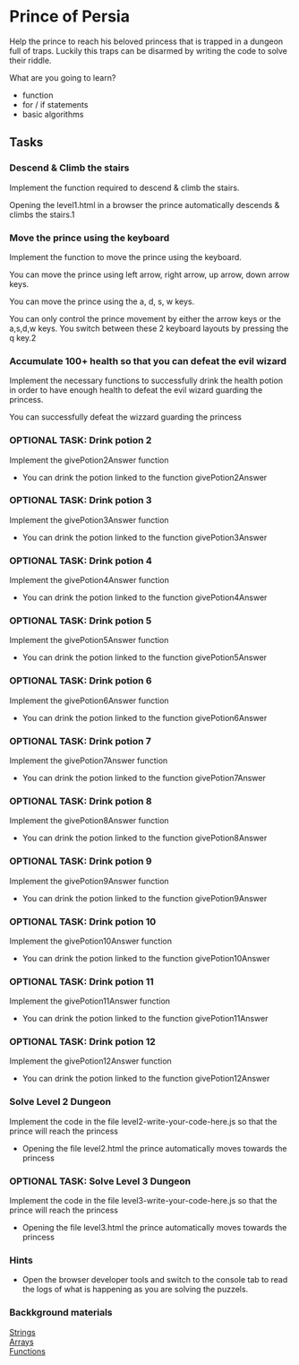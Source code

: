 # Prince of Persia
Help the prince to reach his beloved princess that is trapped in a dungeon full of traps. Luckily this traps can be disarmed by writing the code to solve their riddle.

What are you going to learn?
* function
* for / if statements
* basic algorithms
## Tasks

### Descend & Climb the stairs
Implement the function required to descend & climb the stairs.

Opening the level1.html in a browser the prince automatically descends & climbs the stairs.1

### Move the prince using the keyboard
Implement the function to move the prince using the keyboard.

You can move the prince using left arrow, right arrow, up arrow, down arrow keys.

You can move the prince using the a, d, s, w keys.

You can only control the prince movement by either the arrow keys or the a,s,d,w keys. You switch between these 2 keyboard layouts by pressing the q key.2

### Accumulate 100+ health so that you can defeat the evil wizard
Implement the necessary functions to successfully drink the health potion in order to have enough health to defeat the evil wizard guarding the princess.

You can successfully defeat the wizzard guarding the princess


### OPTIONAL TASK: Drink potion 2
Implement the givePotion2Answer function

* You can drink the potion linked to the function givePotion2Answer

### OPTIONAL TASK: Drink potion 3
Implement the givePotion3Answer function

* You can drink the potion linked to the function givePotion3Answer
### OPTIONAL TASK: Drink potion 4
Implement the givePotion4Answer function

* You can drink the potion linked to the function givePotion4Answer
### OPTIONAL TASK: Drink potion 5
Implement the givePotion5Answer function

* You can drink the potion linked to the function givePotion5Answer
### OPTIONAL TASK: Drink potion 6
Implement the givePotion6Answer function

* You can drink the potion linked to the function givePotion6Answer
### OPTIONAL TASK: Drink potion 7
Implement the givePotion7Answer function

* You can drink the potion linked to the function givePotion7Answer
### OPTIONAL TASK: Drink potion 8
Implement the givePotion8Answer function

* You can drink the potion linked to the function givePotion8Answer
### OPTIONAL TASK: Drink potion 9
Implement the givePotion9Answer function

* You can drink the potion linked to the function givePotion9Answer
### OPTIONAL TASK: Drink potion 10
Implement the givePotion10Answer function

* You can drink the potion linked to the function givePotion10Answer
### OPTIONAL TASK: Drink potion 11
Implement the givePotion11Answer function

* You can drink the potion linked to the function givePotion11Answer
### OPTIONAL TASK: Drink potion 12
Implement the givePotion12Answer function

* You can drink the potion linked to the function givePotion12Answer
### Solve Level 2 Dungeon
Implement the code in the file level2-write-your-code-here.js so that the prince will reach the princess

* Opening the file level2.html the prince automatically moves towards the princess
### OPTIONAL TASK: Solve Level 3 Dungeon
Implement the code in the file level3-write-your-code-here.js so that the prince will reach the princess

* Opening the file level3.html the prince automatically moves towards the princess


### Hints
* Open the browser developer tools and switch to the console tab to read the logs of what is happening as you are solving the puzzels.


### Backkground materials
[Strings](https://javascript.info/string)  
[Arrays](https://javascript.info/array)  
[Functions](https://javascript.info/function-basics)  
